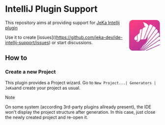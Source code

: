 # IntelliJ Plugin Support
<img src="logo-organisation.png" width="100" align="right" hspace="0"  />


This repository aims at providing support for [JeKa Intellij plugin](https://plugins.jetbrains.com/plugin/24505-jeka)

Use it to create [issues]((https://github.com/jeka-dev/ide-intellij-support/issues) or start discussions.

## How to

### Create a new Project

This plugin provides a Project wizard. Go to `New Project...| Generators | JeKa`and create your project as usual.

> [!NOTE]
> On some system (according 3rd-party plugins allready present), the IDE won't display the project structure after generation.
> In this case, just close the newly created project and re-open it. 

